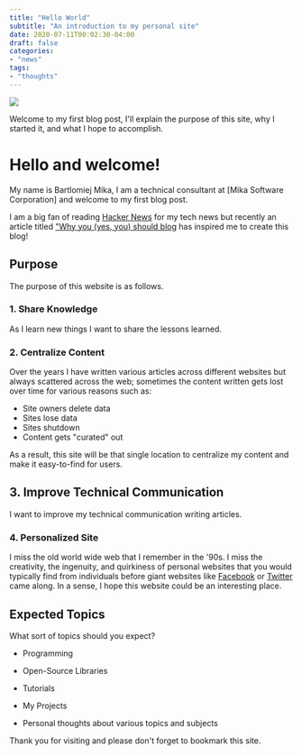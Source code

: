 ```yaml
---
title: "Hello World"
subtitle: "An introduction to my personal site"
date: 2020-07-11T00:02:30-04:00
draft: false
categories:
- "news"
tags:
- "thoughts"
---
```


![](https://images.pexels.com/photos/459225/pexels-photo-459225.jpeg?auto=compress&cs=tinysrgb&dpr=2&h=650&w=940)

Welcome to my first blog post, I'll explain the purpose of this site, why I started it, and what I hope to accomplish.

<!--more-->

# Hello and welcome!

My name is Bartlomiej Mika, I am a technical consultant at [Mika Software Corporation] and welcome to my first blog post.

I am a big fan of reading [Hacker News]() for my tech news but recently an article titled ["Why you (yes, you) should blog](https://archive.is/xbFqF) has inspired me to create this blog!

## Purpose
The purpose of this website is as follows.

### 1.  Share Knowledge
As I learn new things I want to share the lessons learned.

 ### 2. Centralize Content
Over the years I have written various articles across different websites but always scattered across the web; sometimes the content written gets lost over time  for various reasons such as:

* Site owners delete data
* Sites lose data
* Sites shutdown
* Content gets "curated" out

As a result, this site will be that single location to centralize my content and make it easy-to-find for users.

## 3. Improve Technical Communication
I want to improve my technical communication writing articles.

### 4. Personalized Site
I miss the old world wide web that I remember in the '90s. I miss the creativity, the ingenuity, and quirkiness of personal websites that you would typically find from individuals before giant websites like [Facebook](https://facebook.com) or [Twitter](https://twitter.com) came along. In a sense, I hope this website could be an interesting place.

## Expected Topics
What sort of topics should you expect?

* Programming

* Open-Source Libraries

* Tutorials

* My Projects

* Personal thoughts about various topics and subjects

Thank you for visiting and please don't forget to bookmark this site.
